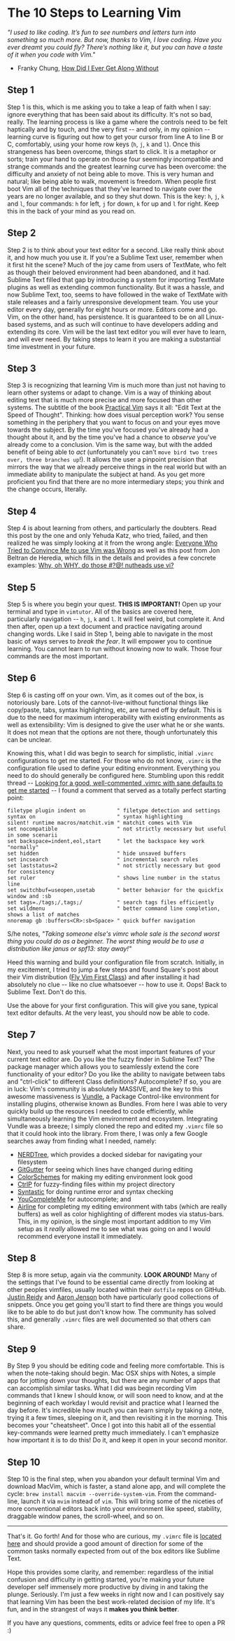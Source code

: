 The 10 Steps to Learning Vim
============================

*"I used to like coding. It’s fun to see numbers and letters turn into something so much more. But now, thanks to Vim, I love coding. Have you ever dreamt you could fly? There’s nothing like it, but you can have a taste of it when you code with Vim."*

- Franky Chung, [How Did I Ever Get Along Without](http://franky.co/2011/03/how-did-i-ever-get-along-without)

Step 1
------

Step 1 is this, which is me asking you to take a leap of faith when I say: ignore everything that has been said about its difficulty.  It's not so bad, really.  The learning process is like a game where the controls need to be felt haptically and by touch, and the very first -- and only, in my opinion -- learning curve is figuring out how to get your cursor from line A to line B or C, comfortably, using your home row keys (`h`, `j`, `k` and `l`).  Once this strangeness has been overcome, things start to click.  It is a metaphor or sorts; train your hand to operate on those four seemingly incompatible and strange commands and the greatest learning curve has been overcome: the difficulty and anxiety of not being able to move.  This is very human and natural; like being able to walk, movement is freedom.  When people first boot Vim all of the techniques that they've learned to navigate over the years are no longer available, and so they shut down.  This is the key:  `h`, `j`, `k` and `l`, four commands:  `h` for left, `j` for down, `k` for up and `l` for right.  Keep this in the back of your mind as you read on.


Step 2
------

Step 2 is to think about your text editor for a second.  Like really think about it, and how much you use it.  If you're a Sublime Text user, remember when it first hit the scene?  Much of the joy came from users of TextMate, who felt as though their beloved environment had been abandoned, and it had. Sublime Text filled that gap by introducing a system for importing TextMate plugins as well as extending common functionality.  But it was a hassle, and now Sublime Text, too, seems to have followed in the wake of TextMate with stale releases and a fairly unresponsive development team.  You use your editor every day, generally for eight hours or more.  Editors come and go.  Vim, on the other hand, has persistence.  It is guaranteed to be on all Linux-based systems, and as such will continue to have developers adding and extending its core.  Vim will be the last text editor you will ever have to learn, and will ever need.  By taking steps to learn it you are making a substantial time investment in your future.


Step 3
------

Step 3 is recognizing that learning Vim is much more than just not having to learn other systems or adapt to change.  Vim is a way of thinking about editing text that is much more precise and more focused than other systems.  The subtitle of the book [Practical Vim](https://pragprog.com/book/dnvim/practical-vim) says it all:  "Edit Text at the Speed of Thought".  Thinking:  how does visual perception work?  You sense something in the periphery that you want to focus on and your eyes move towards the subject.  By the time you've focused you've already had a thought about it, and by the time you've had a chance to *observe* you've already come to a conclusion.  Vim is the same way, but with the added benefit of being able to *act* (unfortunately you can't `move bird two trees over, three branches up`!).  It allows the user a pinpoint precision that mirrors the way that we already perceive things in the real world but with an immediate ability to manipulate the subject at hand.  As you get more proficient you find that there are no more intermediary steps; you think and the change occurs, literally.

Step 4
------

Step 4 is about learning from others, and particularly the doubters.  Read this post by the one and only Yehuda Katz, who tried, failed, and then realized he was simply looking at it from the wrong angle:  [Everyone Who Tried to Convince Me to use Vim was Wrong](http://yehudakatz.com/2010/07/29/everyone-who-tried-to-convince-me-to-use-vim-was-wrong/) as well as this post from Jon Beltran de Heredia, which fills in the details and provides a few concrete examples:  [Why, oh WHY, do those #?@! nutheads use vi?](http://www.viemu.com/a-why-vi-vim.html)

Step 5
------

Step 5 is where you begin your quest.  **THIS IS IMPORTANT!**  Open up your terminal and type in `vimtutor`.  All of the basics are covered here, particularly navigation -- `h`, `j`, `k` and `l`.  It will feel weird, but complete it.  And then after, open up a text document and practice navigating around changing words.  Like I said in Step 1, being able to navigate in the most basic of ways serves to *break the fear*.  It will empower you to continue learning.  You cannot learn to run without knowing now to walk.  Those four commands are the most important.

Step 6
------

Step 6 is casting off on your own.  Vim, as it comes out of the box, is notoriously bare.  Lots of the cannot-live-without functional things like copy/paste, tabs, syntax highlighting, etc, are turned off by default.  This is due to the need for maximum interoperability with existing environments as well as extensibility:  Vim is designed to give the user what he or she wants.  It does not mean that the options are not there, though unfortunately this can be unclear.

Knowing this, what I did was begin to search for simplistic, initial `.vimrc` configurations to get me started.  For those who do not know, `.vimrc` is the configuration file used to define your editing environment.  Everything you need to do should generally be configured here.  Stumbling upon this reddit thread -- [Looking for a good, well-commented .vimrc with sane defaults to get me started](http://www.reddit.com/r/vim/comments/1jleqc/looking_for_a_good_wellcommented_vimrc_with_sane/) -- I found a comment that served as a totally perfect starting point:

```
filetype plugin indent on          " filetype detection and settings
syntax on                          " syntax highlighting
silent! runtime macros/matchit.vim " matchit comes with Vim
set nocompatible                   " not strictly necessary but useful in some scenarii
set backspace=indent,eol,start     " let the backspace key work "normally"
set hidden                         " hide unsaved buffers
set incsearch                      " incremental search rules
set laststatus=2                   " not strictly necessary but good for consistency
set ruler                          " shows line number in the status line
set switchbuf=useopen,usetab       " better behavior for the quickfix window and :sb
set tags=./tags;/,tags;/           " search tags files efficiently
set wildmenu                       " better command line completion, shows a list of matches
nnoremap gb :buffers<CR>:sb<Space> " quick buffer navigation
```

S/he notes, *"Taking someone else's vimrc whole sale is the second worst thing you could do as a beginner. The worst thing would be to use a distribution like janus or spf13: stay away!"*

Heed this warning and build your configuration file from scratch.  Initially, in my excitement, I tried to jump a few steps and found Square's post about their Vim distribution ([Fly Vim First Class](http://corner.squareup.com/2013/08/fly-vim-first-class.html)) and after installing it had absolutely no clue -- like no clue whatsoever -- how to use it.  Oops!  Back to Sublime Text.  Don't do this.

Use the above for your first configuration.  This will give you sane, typical text editor defaults.  At the very least, you should now be able to code.

Step 7
------

Next, you need to ask yourself what the most important features of your current text editor are.  Do you like the fuzzy finder in Sublime Text?  The package manager which allows you to seamlessly extend the core functionality of your editor?  Do you like the ability to navigate between tabs and "ctrl-click" to different Class definitions?  Autocomplete?  If so, you are in luck:  Vim's community is absolutely MASSIVE, and the key to this awesome massiveness is [Vundle](https://github.com/gmarik/Vundle.vim), a Package Control-like environment for installing plugins, otherwise known as Bundles.  From here I was able to very quickly build up the resources I needed to code efficiently, while simultaneously learning the Vim environment and ecosystem.  Integrating Vundle was a breeze; I simply cloned the repo and edited my `.vimrc` file so that it could hook into the library.  From there, I was only a few Google searches away from finding what I needed, namely:

- [NERDTree](https://github.com/scrooloose/nerdtree), which provides a docked sidebar for navigating your filesystem
- [GitGutter](https://github.com/airblade/vim-gitgutter) for seeing which lines have changed during editing
- [ColorSchemes](https://github.com/flazz/vim-colorschemes) for making my editing environment look good
- [CtrlP](kien/ctrlp.vim) for fuzzy-finding files within my project directory
- [Syntastic](scrooloose/syntastic.git) for doing runtime error and syntax checking
- [YouCompleteMe](Valloric/YouCompleteMe) for autocomplete; and
- [Airline](bling/vim-airline.git) for completing my editing environment with tabs (which are really buffers) as well as color highlighting of different modes via status-bars.  This, in my opinion, is the single most important addition to my Vim setup as it *really* allowed me to see what was going on and I would recommend everyone install it immediately.

Step 8
------

Step 8 is more setup, again via the community.  **LOOK AROUND!**  Many of the settings that I've found to be essential came directly from looking at other peoples vimfiles, usually located within their `dotfile` repos on GitHub.  [Justin Reidy](https://github.com/jmreidy/dotfiles) and [Aaron Jenson](https://github.com/aaronjensen/vimfiles) both have particularly good collections of snippets.  Once you get going you'll start to find there are things you would like to be able to do but just don't know how.  The community has solved this, and generally `.vimrc` files are well documented so that others can share.

Step 9
-------

By Step 9 you should be editing code and feeling more comfortable.  This is when the note-taking should begin.  Mac OSX ships with Notes, a simple app for jotting down your thoughts, but there are any number of apps that can accomplish similar tasks.  What I did was begin recording Vim commands that I knew I should know, or will soon need to know, and at the beginning of each workday I would revisit and practice what I learned the day before.  It's incredible how much you can learn simply by taking a note, trying it a few times, sleeping on it, and then revisiting it in the morning.  This becomes your "cheatsheet".  Once I got into this habit all of the essential key-commands were learned pretty much immediately.  I can't emphasize how important it is to do this!  Do it, and keep it open in your second monitor.

Step 10
-------

Step 10 is the final step, when you abandon your default terminal Vim and download MacVim, which is faster, a stand alone app, and will complete the cycle:  `brew install macvim --override-system-vim`.  From the command-line, launch it via `mvim` instead of `vim`.  This will bring some of the niceties of more conventional editors back into your environment like speed, stability, draggable window panes, the scroll-wheel, and so on.

---

That's it.  Go forth!  And for those who are curious, my `.vimrc` file is [located here](https://github.com/damassi/dotfiles/blob/master/.vimrc) and should provide a good amount of direction for some of the common tasks normally expected from out of the box editors like Sublime Text.

Hope this provides some clarity, and remember: regardless of the initial confusion and difficulty in getting started, you're making your future developer self immensely more productive by diving in and taking the plunge.  Seriously.  I'm just a few weeks in right now and I can positively say that learning Vim has been the best work-related decision of my life.  It's fun, and in the strangest of ways it **makes you think better**.

If you have any questions, comments, edits or advice feel free to open a PR :)
